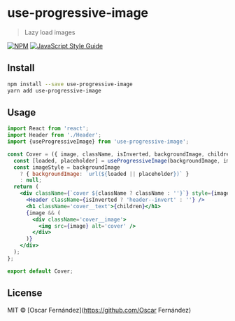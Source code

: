 # use-progressive-image

> Lazy load images

[![NPM](https://img.shields.io/npm/v/use-progressive-image.svg)](https://www.npmjs.com/package/use-progressive-image) [![JavaScript Style Guide](https://img.shields.io/badge/code_style-standard-brightgreen.svg)](https://standardjs.com)

## Install

```bash
npm install --save use-progressive-image
yarn add use-progressive-image
```

## Usage

```jsx
import React from 'react';
import Header from './Header';
import {useProgressiveImage} from 'use-progressive-image';

const Cover = ({ image, className, isInverted, backgroundImage, children }) => {
  const [loaded, placeholder] = useProgressiveImage(backgroundImage, image);
  const imageStyle = backgroundImage
    ? { backgroundImage: `url(${loaded || placeholder})` }
    : null;
  return (
    <div className={`cover ${className ? className : ''}`} style={imageStyle}>
      <Header className={isInverted ? 'header--invert' : ''} />
      <h1 className='cover__text'>{children}</h1>
      {image && (
        <div className='cover__image'>
          <img src={image} alt='cover' />
        </div>
      )}
    </div>
  );
};

export default Cover;
```

## License

MIT © [Oscar Fernández](https://github.com/Oscar Fernández)
